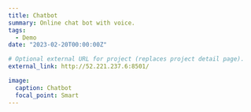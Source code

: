 ```yaml
---
title: Chatbot
summary: Online chat bot with voice.
tags:
  - Demo
date: "2023-02-20T00:00:00Z"

# Optional external URL for project (replaces project detail page).
external_link: http://52.221.237.6:8501/

image:
  caption: Chatbot
  focal_point: Smart
---
```

